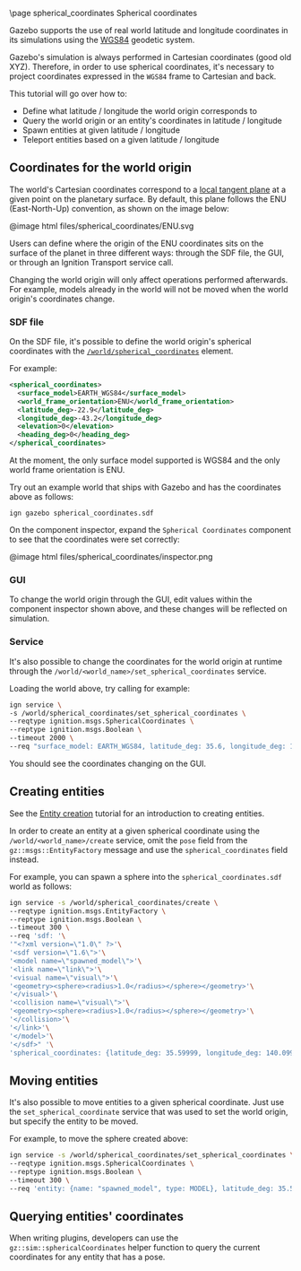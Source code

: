 \page spherical_coordinates Spherical coordinates

Gazebo supports the use of real world latitude and longitude coordinates in its
simulations using the
[WGS84](https://en.wikipedia.org/wiki/World_Geodetic_System#1984_version)
geodetic system.

Gazebo's simulation is always performed in Cartesian coordinates (good old XYZ).
Therefore, in order to use spherical coordinates, it's necessary to project
coordinates expressed in the `WGS84` frame to Cartesian and back.

This tutorial will go over how to:

* Define what latitude / longitude the world origin corresponds to
* Query the world origin or an entity's coordinates in latitude / longitude
* Spawn entities at given latitude / longitude
* Teleport entities based on a given latitude / longitude

## Coordinates for the world origin

The world's Cartesian coordinates correspond to a
[local tangent plane](https://en.wikipedia.org/wiki/Local_tangent_plane_coordinates)
at a given point on the planetary surface. By default, this plane follows the
ENU (East-North-Up) convention, as shown on the image below:

@image html files/spherical_coordinates/ENU.svg

Users can define where the origin of the ENU coordinates sits on the surface
of the planet in three different ways: through the SDF file, the GUI, or through
an Ignition Transport service call.

Changing the world origin will only affect operations performed afterwards. For
example, models already in the world will not be moved when the world origin's
coordinates change.

### SDF file

On the SDF file, it's possible to define the world origin's spherical
coordinates with the
[`/world/spherical_coordinates`](http://sdformat.org/spec?ver=1.8&elem=world#world_spherical_coordinates)
element.

For example:

```.xml
<spherical_coordinates>
  <surface_model>EARTH_WGS84</surface_model>
  <world_frame_orientation>ENU</world_frame_orientation>
  <latitude_deg>-22.9</latitude_deg>
  <longitude_deg>-43.2</longitude_deg>
  <elevation>0</elevation>
  <heading_deg>0</heading_deg>
</spherical_coordinates>
```

At the moment, the only surface model supported is WGS84 and the only world
frame orientation is ENU.

Try out an example world that ships with Gazebo and has the coordinates above
as follows:

```
ign gazebo spherical_coordinates.sdf
```

On the component inspector, expand the `Spherical Coordinates` component to see
that the coordinates were set correctly:

@image html files/spherical_coordinates/inspector.png

### GUI

To change the world origin through the GUI, edit values within the component
inspector shown above, and these changes will be reflected on simulation.

### Service

It's also possible to change the coordinates for the world origin at runtime
through the `/world/<world_name>/set_spherical_coordinates` service.

Loading the world above, try calling for example:

```.bash
ign service \
-s /world/spherical_coordinates/set_spherical_coordinates \
--reqtype ignition.msgs.SphericalCoordinates \
--reptype ignition.msgs.Boolean \
--timeout 2000 \
--req "surface_model: EARTH_WGS84, latitude_deg: 35.6, longitude_deg: 140.1, elevation: 10.0"
```

You should see the coordinates changing on the GUI.

## Creating entities

See the [Entity creation](entity_creation.html) tutorial for an introduction
to creating entities.

In order to create an entity at a given spherical coordinate using the
`/world/<world_name>/create` service, omit the `pose` field from the
`gz::msgs::EntityFactory` message and use the `spherical_coordinates`
field instead.

For example, you can spawn a sphere into the `spherical_coordinates.sdf` world
as follows:

```.bash
ign service -s /world/spherical_coordinates/create \
--reqtype ignition.msgs.EntityFactory \
--reptype ignition.msgs.Boolean \
--timeout 300 \
--req 'sdf: '\
'"<?xml version=\"1.0\" ?>'\
'<sdf version=\"1.6\">'\
'<model name=\"spawned_model\">'\
'<link name=\"link\">'\
'<visual name=\"visual\">'\
'<geometry><sphere><radius>1.0</radius></sphere></geometry>'\
'</visual>'\
'<collision name=\"visual\">'\
'<geometry><sphere><radius>1.0</radius></sphere></geometry>'\
'</collision>'\
'</link>'\
'</model>'\
'</sdf>" '\
'spherical_coordinates: {latitude_deg: 35.59999, longitude_deg: 140.09999, elevation: 11.0} '
```

## Moving entities

It's also possible to move entities to a given spherical coordinate. Just use the
`set_spherical_coordinate` service that was used to set the world origin, but
specify the entity to be moved.

For example, to move the sphere created above:

```.bash
ign service -s /world/spherical_coordinates/set_spherical_coordinates \
--reqtype ignition.msgs.SphericalCoordinates \
--reptype ignition.msgs.Boolean \
--timeout 300 \
--req 'entity: {name: "spawned_model", type: MODEL}, latitude_deg: 35.59990, longitude_deg: 140.09990'
```

## Querying entities' coordinates

When writing plugins, developers can use the
`gz::sim::sphericalCoordinates` helper function to query the current
coordinates for any entity that has a pose.

